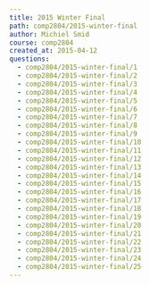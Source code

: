 ```yaml
---
title: 2015 Winter Final
path: comp2804/2015-winter-final
author: Michiel Smid
course: comp2804
created_at: 2015-04-12
questions:
  - comp2804/2015-winter-final/1
  - comp2804/2015-winter-final/2
  - comp2804/2015-winter-final/3
  - comp2804/2015-winter-final/4
  - comp2804/2015-winter-final/5
  - comp2804/2015-winter-final/6
  - comp2804/2015-winter-final/7
  - comp2804/2015-winter-final/8
  - comp2804/2015-winter-final/9
  - comp2804/2015-winter-final/10
  - comp2804/2015-winter-final/11
  - comp2804/2015-winter-final/12
  - comp2804/2015-winter-final/13
  - comp2804/2015-winter-final/14
  - comp2804/2015-winter-final/15
  - comp2804/2015-winter-final/16
  - comp2804/2015-winter-final/17
  - comp2804/2015-winter-final/18
  - comp2804/2015-winter-final/19
  - comp2804/2015-winter-final/20
  - comp2804/2015-winter-final/21
  - comp2804/2015-winter-final/22
  - comp2804/2015-winter-final/23
  - comp2804/2015-winter-final/24
  - comp2804/2015-winter-final/25
---
```

